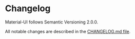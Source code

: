 # Changelog

<p class="description">Material-UI follows Semantic Versioning 2.0.0.</p>

All notable changes are described in the [CHANGELOG.md file](https://github.com/quizlet/material-ui/blob/master/CHANGELOG.md).
